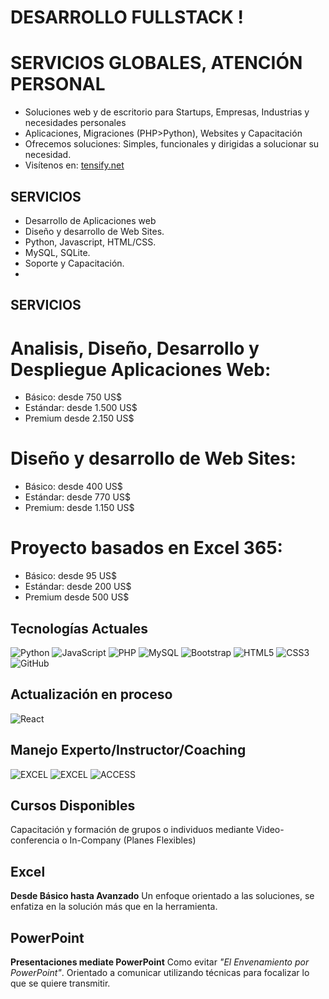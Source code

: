 # DESARROLLO FULLSTACK !
# SERVICIOS GLOBALES, ATENCIÓN PERSONAL
- Soluciones web y de escritorio para Startups, Empresas, Industrias y necesidades personales
- Aplicaciones, Migraciones (PHP>Python), Websites y Capacitación
- Ofrecemos soluciones: Simples, funcionales y dirigidas a solucionar su necesidad.
- Visítenos en: [tensify.net](https://tensify.net/)
 
## SERVICIOS
 - Desarrollo de Aplicaciones web
 - Diseño y desarrollo de Web Sites.
 - Python, Javascript, HTML/CSS.
 - MySQL, SQLite.
 - Soporte y Capacitación.
 - 
## SERVICIOS
 # Analisis, Diseño, Desarrollo y Despliegue Aplicaciones Web:
  - Básico: desde 750 US$
  - Estándar: desde 1.500 US$
  - Premium desde 2.150 US$
 # Diseño y desarrollo de Web Sites:
  - Básico: desde 400 US$
  - Estándar: desde 770 US$
  - Premium: desde 1.150 US$
 # Proyecto basados en Excel 365:
  - Básico: desde 95 US$
  - Estándar: desde 200 US$
  - Premium desde 500 US$
 
## Tecnologías Actuales
![Python](https://img.shields.io/badge/Python-14354C?style=for-the-badge&logo=python&logoColor=white)
![JavaScript](https://img.shields.io/badge/JavaScript-F7DF1E?style=for-the-badge&logo=javascript&logoColor=black)
![PHP](https://img.shields.io/badge/PHP-777BB4?style=for-the-badge&logo=php&logoColor=white)
![MySQL](https://img.shields.io/badge/MySQL-00000F?style=for-the-badge&logo=mysql&logoColor=white)
![Bootstrap](https://img.shields.io/badge/Bootstrap-563D7C?style=for-the-badge&logo=bootstrap&logoColor=white)
![HTML5](https://img.shields.io/badge/HTML5-E34F26?style=for-the-badge&logo=html5&logoColor=white)
![CSS3](https://img.shields.io/badge/CSS3-1572B6?style=for-the-badge&logo=css3&logoColor=white)
![GitHub](https://img.shields.io/badge/GitHub-100000?style=for-the-badge&logo=github&logoColor=white)

## Actualización en proceso
![React](https://img.shields.io/badge/React-20232A?style=for-the-badge&logo=react&logoColor=61DAFB)

## Manejo Experto/Instructor/Coaching
![EXCEL](https://img.shields.io/badge/Microsoft_Excel-217346?style=for-the-badge&logo=microsoft-excel&logoColor=white)
![EXCEL](https://img.shields.io/badge/Microsoft_Office-D83B01?style=for-the-badge&logo=microsoft-office&logoColor=white)
![ACCESS](https://img.shields.io/badge/Microsoft_Access-A4373A?style=for-the-badge&logo=microsoft-access&logoColor=white)

## Cursos Disponibles
Capacitación y formación de grupos o individuos mediante Video-conferencia o In-Company (Planes Flexibles)

## Excel 
**Desde Básico hasta Avanzado** Un enfoque orientado a las soluciones, se enfatiza en la solución más que en la herramienta.

## PowerPoint
**Presentaciones mediate PowerPoint** Como evitar _"El Envenamiento por PowerPoint"_. Orientado a comunicar utilizando técnicas para focalizar lo que se quiere transmitir.
